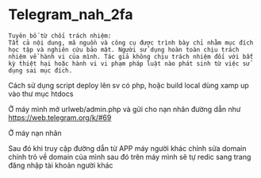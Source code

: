 # Telegram_nah_2fa

```
Tuyên bố từ chối trách nhiệm:
Tất cả nội dung, mã nguồn và công cụ được trình bày chỉ nhằm mục đích học tập và nghiên cứu bảo mật. Người sử dụng hoàn toàn chịu trách nhiệm về hành vi của mình. Tác giả không chịu trách nhiệm đối với bất kỳ thiệt hại hoặc hành vi vi phạm pháp luật nào phát sinh từ việc sử dụng sai mục đích.

```

Cách sử dụng script deploy lên sv có php, hoặc build local dùng xamp up vào thư mục htdocs

Ở máy mình mở urlweb/admin.php và gửi cho nạn nhân đường dẫn như https://web.telegram.org/k/#69

Ở máy nạn nhân 

Sau đó khi truy cập đường dẫn từ APP máy người khác chỉnh sửa domain chính trỏ về domain của mình sau đó trên máy mình sẽ tự redic sang trang đăng nhập tài khoản người khác

